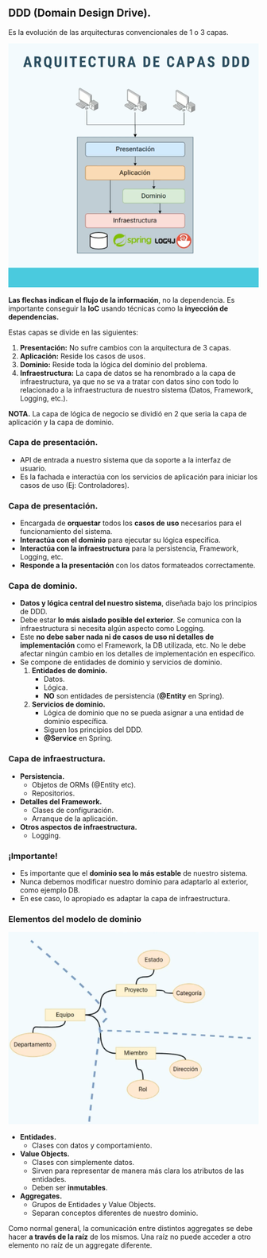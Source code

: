 ## DDD (Domain Design Drive).
Es la evolución de las arquitecturas convencionales de 1 o 3 capas.

![Arquitectura](guides/architecture.png)

__Las flechas indican el flujo de la información__, no la dependencia.
Es importante conseguir la __IoC__ usando técnicas como la __inyección
de dependencias.__

Estas capas se divide en las siguientes:

1. __Presentación:__ No sufre cambios con la arquitectura de 3 capas.
2. __Aplicación:__ Reside los casos de usos.
3. __Dominio:__ Reside toda la lógica del dominio del problema.
4. __Infraestructura:__ La capa de datos se ha renombrado a la capa
                        de infraestructura, ya que no se va a tratar
                        con datos sino con todo lo relacionado a la 
                        infraestructura de nuestro sistema (Datos, 
                        Framework, Logging, etc.).


__NOTA.__ La capa de lógica de negocio se dividió en 2 que seria la capa de
aplicación y la capa de dominio.

### Capa de presentación.
* API de entrada a nuestro sistema que da soporte a la interfaz de
  usuario.
* Es la fachada e interactúa con los servicios de aplicación para
  iniciar los casos de uso (Ej: Controladores).

### Capa de presentación.
* Encargada de __orquestar__ todos los __casos de uso__ necesarios
  para el funcionamiento del sistema.
* __Interactúa con el dominio__ para ejecutar su lógica especifica.
* __Interactúa con la infraestructura__ para la persistencia,
  Framework, Logging, etc.
* __Responde a la presentación__ con los datos formateados
  correctamente.

### Capa de dominio.
* __Datos y lógica central del nuestro sistema__, diseñada bajo los
  principios de DDD.
* Debe estar __lo más aislado posible del exterior__. Se comunica
  con la infraestructura si necesita algún aspecto como Logging.
* Este __no debe saber nada ni de casos de uso ni detalles de
  implementación__ como el Framework, la DB utilizada, etc. No le
  debe afectar ningún cambio en los detalles de implementación en
  específico.
* Se compone de entidades de dominio y servicios de dominio.
    1. __Entidades de dominio.__
        * Datos.
        * Lógica.
        * __NO__ son entidades de persistencia (__@Entity__ en 
          Spring).
    2. __Servicios de dominio.__
        * Lógica de dominio que no se pueda asignar a una entidad
          de dominio específica.
        * Siguen los principios del DDD.
        * __@Service__ en Spring.

### Capa de infraestructura.
* __Persistencia.__
  * Objetos de ORMs (@Entity etc).
  * Repositorios.
* __Detalles del Framework.__
  * Clases de configuración.
  * Arranque de la aplicación.
* __Otros aspectos de infraestructura.__
  * Logging.

### ¡Importante!
* Es importante que el __dominio sea lo más estable__ de nuestro
  sistema.
* Nunca debemos modificar nuestro dominio para adaptarlo al exterior,
  como ejemplo DB.
* En ese caso, lo apropiado es adaptar la capa de infraestructura.

### Elementos del modelo de dominio

![Modelo de dominio](guides/domain-model.png)

* __Entidades.__
  * Clases con datos y comportamiento.
* __Value Objects.__
  * Clases con simplemente datos.
  * Sirven para representar de manera más clara los atributos de las
    entidades.
  * Deben ser __inmutables__.
* __Aggregates.__
  * Grupos de Entidades y Value Objects.
  * Separan conceptos diferentes de nuestro dominio.

Como normal general, la comunicación entre distintos aggregates se debe
hacer __a través de la raíz__ de los mismos. Una raíz no puede acceder
a otro elemento no raíz de un aggregate diferente.